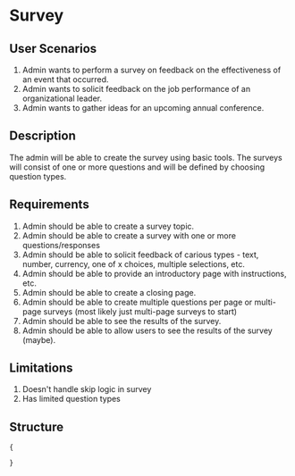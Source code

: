 Survey
====

User Scenarios
--------------
1. Admin wants to perform a survey on feedback on the effectiveness of an event that occurred.
2. Admin wants to solicit feedback on the job performance of an organizational leader.
3. Admin wants to gather ideas for an upcoming annual conference.

Description
-----------
The admin will be able to create the survey using basic tools.  The surveys will consist of one or more questions and will be defined by choosing question types.

Requirements
------------
1. Admin should be able to create a survey topic.
2. Admin should be able to create a survey with one or more questions/responses
3. Admin should be able to solicit feedback of carious types - text, number, currency, one of x choices, multiple selections, etc.
4. Admin should be able to provide an introductory page with instructions, etc.
5. Admin should be able to create a closing page.
6. Admin should be able to create multiple questions per page or multi-page surveys (most likely just multi-page surveys to start)
7. Admin should be able to see the results of the survey.
8. Admin should be able to allow users to see the results of the survey (maybe).

Limitations
-----------
1. Doesn't handle skip logic in survey
2. Has limited question types

Structure
---------
```
{

}
```

